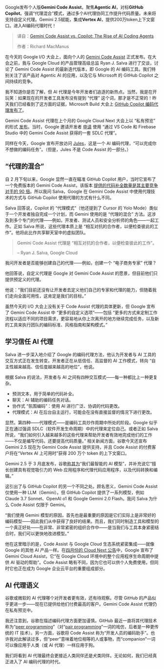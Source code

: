 
<!--
title: Gemini Code Assist与Copilot：AI编码助手的崛起
cover: https://cdn.thenewstack.io/media/2025/05/0d27859d-google-io-gemini.jpg
summary: Google发布个人版**Gemini Code Assist**，聚焦**Agentic AI**，对标**GitHub Copilot**。强调“代理混合”模式，通过多个AI代理协同工作提升代码质量。未来将支持自定义代理。Gemini 2.5赋能，集成**Vertex AI**，提供200万token上下文窗口。进入AI编码代理时代！
-->

Google发布个人版**Gemini Code Assist**，聚焦**Agentic AI**，对标**GitHub Copilot**。强调“代理混合”模式，通过多个AI代理协同工作提升代码质量。未来将支持自定义代理。Gemini 2.5赋能，集成**Vertex AI**，提供200万token上下文窗口。进入AI编码代理时代！

> 译自：[Gemini Code Assist vs. Copilot: The Rise of AI Coding Agents](https://thenewstack.io/inside-gemini-code-assist-googles-copilot-alternative/)
> 
> 作者：Richard MacManus

在今天的 Google I/O 大会上，面向个人的 [Gemini Code Assist](https://codeassist.google/) 正式发布。在大会之前，我与 Google Cloud 的产品管理高级总监 Ryan J. Salva 进行了交谈，讨论了 Gemini Code Assist 的最新迭代版本，即 Google 的 AI 编码工具。我们特别关注了该产品对 Agentic AI 的应用，以及它与 Microsoft 的 GitHub Copilot 之间持续的竞争。

我不知道你是否了解，但 AI 代理是今年开发者们追逐的新热点。当然，我是在开玩笑：如果现在的开发者工具发布没有提到 “代理” 这个词，那才是不正常的！昨天我们已经看到了这方面的证据，Microsoft Build 大会上 [GitHub Copilot 编码代理发布了](https://thenewstack.io/github-launches-its-coding-agent/)。

Gemini Code Assist 代理在上个月的 Google Cloud Next 大会上以 “私有预览” 的形式 [发布](https://techcrunch.com/2025/04/09/gemini-code-assist-googles-ai-coding-assistant-gets-agentic-upgrades/)。当时，Google 邀请开发者 [申请](https://developers.google.com/profile/badges/community/sdlcagents/gca-agents) 使用 “通过 VS Code 和 Firebase Studio 中的 Gemini Code Assist 获得的一套 SDLC 代理”。

同样在今天，Google 宣布开放访问 [Jules](https://jules.google.com/home)，这是一个 AI 编码代理，“可以完成你不想做的编码任务”。（但是，Jules 不是 Code Assist 的一部分。）

## “代理的混合”

自 2 月下旬以来，Google 显然一直在瞄准 GitHub Copilot 用户，当时它宣布了一个免费版本的 Gemini Code Assist，该版本 [提供的代码补全数量是其主要竞争对手的 90 倍](https://thenewstack.io/google-ai-coding-tool-now-free-with-90x-copilots-output/)。所以我问 Salva，Google 在 Gemini Code Assist 中使用代理技术的方式与 GitHub Copilot 使用代理的方式有什么不同。

Salva 回答说，Copilot 的 “代理模式”（他还提到了 Cursor 的 Yolo Mode）类似于一个开发者独自完成一个计划，而 Gemini 使用的是 “代理的混合” 方法。这涉及到多个专门的代理——例如，开发者、测试人员和安全分析师的角色——一起工作。正如 Salva 所说，这些代理本质上是 “相互对抗的合作者，以便检查彼此的工作”。他将此比作共享聊天室中的虚拟团队。

> Gemini Code Assist 代理是 “相互对抗的合作者，以便检查彼此的工作”。
>
> – Ryan J. Salva, Google Cloud

我问开发者是否能够创建自己的代理——例如，创建一个 “电子商务专家” 代理？

他回答说，自定义代理是 Google 对 Gemini Code Assist 的愿景，但目前他们只提供预定义的代理。

他说：“我们目前还没有让开发者去定义他们自己的专家和代理的能力，但随着我们走向全面可用性，这肯定是我们的目标。”

虽然今天的 I/O 大会上没有关于 Code Assist 代理的具体更新，但 Google 宣布了 Gemini Code Assist 中 “更多的自定义选项”——包括 “更多的方式来定制工作流程以适应不同的项目需求，更容易地从你上次离开的地方继续完成任务，以及新的工具来执行团队的编码标准、风格指南和架构模式。”

## 学习信任 AI 代理

Salva 进一步深入地介绍了 Google 的编码代理方法，他认为开发者与 AI 工具的交互方式正在发生转变。开发者正在从低信任、高监督的 AI 工作模式，转向 “自主性越来越高、信任度越来越高的地位”，他说。

根据 Salva 的说法，开发者与 AI 之间有四种交互模式——每一种都比上一种更复杂。

- 预测文本，用于简单的代码补全。
- 聊天：AI 辅助的编码任务对话。
- 协作式 “氛围编码”：使用 AI 进行广泛、协调的代码更改。
- 代理模式：AI 在后台自主运行，可能会在没有直接监督的情况下进行更改。

显然，第四种——代理模式——是编码工具炒作周期中所处的阶段。Google 似乎正在通过强调 SDLC（软件开发生命周期）中的代理来定位自己。或者正如 Salva 所说，“我们如何引入越来越多的这些代理来帮助开发者有效地完成他们的工作——不仅是编写代码，还要提高代码质量。”
相关新闻方面，谷歌今天还宣布 Gemini 2.5 现在为 Gemini Code Assist 提供支持，并且 Code Assist 的付费客户将在“Vertex AI 上可用时”获得 200 万个 token 的上下文窗口。

Gemini 2.5 于 3 月底发布，谷歌[称其为](https://blog.google/technology/google-deepmind/gemini-model-thinking-updates-march-2025/)“我们最智能的 AI 模型”，并补充说它“擅长创建具有视觉吸引力的 Web 应用程序和代理代码应用程序，以及代码转换和编辑。”

这引出了与 GitHub Copilot 的另一个不同之处。顾名思义，Gemini Code Assist 仅使用一种 LLM（Gemini）。但 GitHub Copilot 提供了一系列模型，例如 Claude 3.7 Sonnet、OpenAI o1 和 Google Gemini 2.0 Flash。我问 Salva 为什么 Code Assist 仅限于 Gemini。

“我们使用 Gemini 模型的原因，首先也是最重要的原因是它们实际上是非常好的编码模型——因此我们从中获得了良好的结果。而且，我们同时制造工具和模型的一个真正好处——在非常、非常紧密的组织合作中——是当我们与工具本身紧密结合时，我们可以更快地改进模型。”

他在这里暗示的是，Code Assist 与 Google Cloud 生态系统紧密集成——就像 Google 的其他 AI 产品一样。在[四月份的 Cloud Next 公告](https://cloud.google.com/blog/products/application-development/an-application-centric-ai-powered-cloud)中，Google 宣布了 Gemini Cloud Assist，它“在 Google Cloud 环境中的整个应用程序生命周期中提供 AI 驱动的帮助”。Code Assist 略有不同，因为它也可以供个人免费使用，但同时它也正在成为 Google 企业云平台的重要组成部分。

## AI 代理语义

谷歌或微软的 AI 代理哪个对开发者更有效，还有待观察。尽管 GitHub 的产品似乎更进一步——现在已提供给他们付费最高的客户。Gemini Code Assist 代理仍在私有预览中。

我还注意到，谷歌在描述编码代理方面更加谨慎。GitHub 最近一直将其代理技术称为“[peer programming](https://thenewstack.io/github-copilot-wants-to-become-your-peer-programmer/)”（对“[pair programming](https://thenewstack.io/advance-your-devops-with-pair-programming-even-remotely/)”一词的戏仿，后者是一种更传统的 IT 技术）。另一方面，谷歌将 Code Assist 称为“开发人员的编码助手”。也许我对此解读过多，但“peer”意味着地位相等的人或事物，而“companion”一词可以像应用于人类（或 AI 代理）一样应用于狗。

我们将看到 AI 代理最终会更接近人类同伴还是犬类同伴。无论如何，我们已经真正进入了 AI 编码代理的时代。